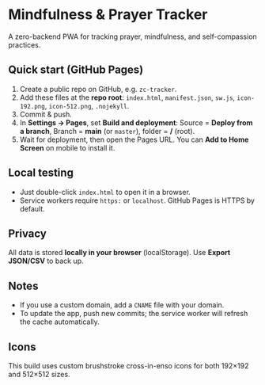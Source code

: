 # Mindfulness & Prayer Tracker
A zero-backend PWA for tracking prayer, mindfulness, and self-compassion practices.

## Quick start (GitHub Pages)
1. Create a public repo on GitHub, e.g. `zc-tracker`.
2. Add these files at the **repo root**: `index.html`, `manifest.json`, `sw.js`, `icon-192.png`, `icon-512.png`, `.nojekyll`.
3. Commit & push.
4. In **Settings → Pages**, set **Build and deployment**: Source = **Deploy from a branch**, Branch = **main** (or `master`), folder = **/** (root).
5. Wait for deployment, then open the Pages URL. You can **Add to Home Screen** on mobile to install it.

## Local testing
- Just double-click `index.html` to open it in a browser.
- Service workers require `https:` or `localhost`. GitHub Pages is HTTPS by default.

## Privacy
All data is stored **locally in your browser** (localStorage). Use **Export JSON/CSV** to back up.

## Notes
- If you use a custom domain, add a `CNAME` file with your domain.
- To update the app, push new commits; the service worker will refresh the cache automatically.


## Icons
This build uses custom brushstroke cross-in-enso icons for both 192×192 and 512×512 sizes.
